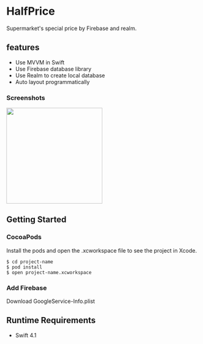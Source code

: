 # HalfPrice
Supermarket's special price by Firebase and realm.

## features

* Use MVVM in Swift
* Use Firebase database library
* Use Realm to create local database
* Auto layout programmatically


### Screenshots

<img src="https://github.com/queenahu119/HalfPrice/blob/master/video.gif" width="250">



## Getting Started

### CocoaPods

Install the pods and open the .xcworkspace file to see the project in Xcode.

```
$ cd project-name
$ pod install
$ open project-name.xcworkspace
```

### Add Firebase 

Download GoogleService-Info.plist

## Runtime Requirements

 * Swift 4.1